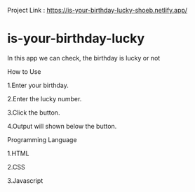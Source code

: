 Project Link : https://is-your-birthday-lucky-shoeb.netlify.app/

# is-your-birthday-lucky


In this app we can check, the birthday is lucky or not

How to Use

1.Enter your birthday.

2.Enter the lucky number.

3.Click the button.

4.Output will shown below the button.


Programming Language

1.HTML

2.CSS

3.Javascript
